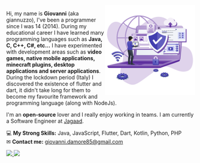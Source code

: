 <img class="floating" src="https://raw.githubusercontent.com/giannuzzoexe/giannuzzoexe/main/img_gh_giannuzzoexe.png" min-width="240px" max-width="300px" width="240px" align="right" alt="Computer Image">

<p align="left"> 
Hi, my name is <strong>Giovanni</strong> (aka giannuzzo), I've been a programmer since I was 14 (2014). During my educational career I have learned many programming languages such as <strong>Java, C, C++, C#, etc...</strong> I have experimented with development areas such as <strong>video games, native mobile applications, minecraft plugins, desktop applications and server applications</strong>. During the lockdown period (Italy) I discovered the existence of flutter and dart, it didn't take long for them to become my favourite framework and programming language (along with NodeJs).

I'm an <strong>open-source</strong> lover and I really enjoy working in teams.
I am currently a Software Engineer at <a href="https://jagaad.it">Jagaad</a>.
</p>

💻 <strong>My Strong Skills:</strong> Java, JavaScript, Flutter, Dart, Kotlin, Python, PHP<br/>
✉ <strong>Contact me:</strong> giovanni.damore85@gmail.com

<div>
  <a href="https://github.com/giannuzzoexe">
  <img height="150em" width="auto" src="https://github-readme-stats.vercel.app/api?username=giannuzzoexe&show_icons=true&count_private=true&theme=jolly"/>
  <img height="150em" width="auto" src="https://github-readme-stats.vercel.app/api/top-langs/?username=giannuzzoexe&langs_count=8&theme=jolly"/>
  </a>
</div>

